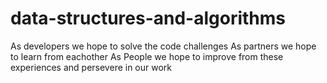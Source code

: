 # data-structures-and-algorithms

As developers we hope to solve the code challenges
As partners we hope to learn from eachother
As People we hope to improve from these experiences and persevere in our work
